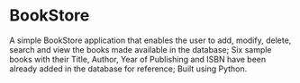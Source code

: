 # BookStore
A simple BookStore application that enables the user to add, modify, delete, search and view the books made available in the database;
Six sample books with their Title, Author, Year of Publishing and ISBN have been already added in the database for reference;
Built using Python.
